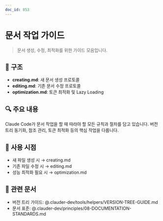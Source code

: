 ```yaml
---
doc_id: 853
---
```


# 문서 작업 가이드

> 문서 생성, 수정, 최적화를 위한 가이드 모음입니다.

## 📁 구조

- **creating.md**: 새 문서 생성 프로토콜
- **editing.md**: 기존 문서 수정 프로토콜
- **optimization.md**: 토큰 최적화 및 Lazy Loading

## 🔍 주요 내용

Claude Code가 문서 작업을 할 때 따라야 할 모든 규칙과 절차를 담고 있습니다. 버전 트리 동기화, 참조 관리, 토큰 최적화 등의 핵심 작업을 다룹니다.

## 📌 사용 시점

- 새 파일 생성 시 → creating.md
- 기존 파일 수정 시 → editing.md
- 성능 최적화 필요 시 → optimization.md

## 🔗 관련 문서

- 버전 트리 가이드: @.clauder-dev/tools/helpers/VERSION-TREE-GUIDE.md
- 문서 표준: @.clauder-dev/principles/08-DOCUMENTATION-STANDARDS.md